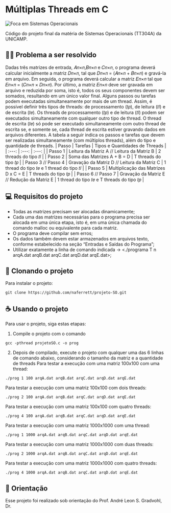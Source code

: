 # Múltiplas Threads em C

<img src="https://github.com/naferrett/projeto-SO/assets/133066462/462589ab-a574-4202-8ceb-d74aba4067cc" alt="Foca em Sistemas Operacionais">

Código do projeto final da matéria de Sistemas Operacionais (TT304A) da UNICAMP.

## 😵‍💫 Problema a ser resolvido 
Dadas três matrizes de entrada, 𝐴𝑛×𝑛,𝐵𝑛×𝑛 e 𝐶𝑛×𝑛, o programa deverá calcular inicialmente a matriz 𝐷𝑛×𝑛, tal que 𝐷𝑛×𝑛 = (𝐴𝑛×𝑛 + 𝐵𝑛×𝑛) e gravá-la em arquivo. Em seguida, o programa deverá calcular a matriz 𝐸𝑛×𝑛 tal que 𝐸𝑛×𝑛 = (𝐶𝑛×𝑛 × 𝐷𝑛×𝑛). Por último, a matriz 𝐸𝑛×𝑛 deve ser gravada em arquivo e reduzida por soma, isto é, todos os seus componentes devem ser somados, resultando em um único valor final.
Alguns passos ou tarefas podem executadas simultaneamente por mais de um thread. Assim, é possível definir três tipos de threads: de processamento (𝑡𝑝), de leitura (𝑡𝑙) e de escrita (𝑡𝑒).
Os threads de processamento (𝑡𝑝) e de leitura (𝑡𝑙) podem ser executados simultaneamente com qualquer outro tipo de thread. O thread de escrita (𝑡𝑒) só pode ser executado simultaneamente com outro thread de escrita se, e somente se, cada thread de escrita estiver gravando dados em arquivos diferentes.
A tabela a seguir indica os passos e tarefas que devem ser realizadas simultaneamente (com múltiplos threads), além do tipo e quantidade de threads.
| Passo | Tarefas | Tipos e Quantidades de Threads |
| :---: | :---: | :---: |
| Passo 1 | Leitura da Matriz A // Leitura da Matriz B | 2 threads do tipo 𝑡𝑙 |
| Passo 2 | Soma das Matrizes A + B = D | T threads do tipo 𝑡𝑝 |
| Passo 3 // Passo 4 | Gravação da Matriz D // Leitura da Matriz C | 1 thread do tipo 𝑡𝑒 e 1 thread do tipo 𝑡𝑙 |
| Passo 5 | Multiplicação das Matrizes D x C = E | T threads do tipo 𝑡𝑝 |
| Passo 6 // Passo 7 | Gravação da Matriz E // Redução da Matriz E | 1 thread do tipo 𝑡𝑒 e T threads do tipo 𝑡𝑝 |

## 💻 Requisitos do projeto

- Todas as matrizes precisam ser alocadas dinamicamente;
- Cada uma das matrizes necessárias para o programa precisa ser alocada em uma única etapa, isto é, em uma única chamada do comando malloc ou equivalente para cada matriz.
- O programa deve compilar sem erros;
- Os dados também devem estar armazenados em arquivos texto, conforme estabelecido na seção “Entradas e Saídas do Programa”;
- Utilizar exatamente a linha de comando indicada -> <./programa T n arqA.dat arqB.dat arqC.dat arqD.dat arqE.dat>;

## 🚀 Clonando o projeto

Para instalar o projeto:

```
git clone https://github.com/naferrett/projeto-SO.git
```

## ☕ Usando o projeto

Para usar o projeto, siga estas etapas:

1. Compile o projeto com o comando
```
gcc -pthread projetoSO.c -o prog
```

2. Depois de compilado, execute o projeto com qualquer uma das 6 linhas de comando abaixo, considerando o tamanho da matriz e a quantidade de threads
Para testar a execução com uma matriz 100x100 com uma thread:
```
./prog 1 100 arqA.dat arqB.dat arqC.dat arqD.dat arqE.dat
```
Para testar a execução com uma matriz 100x100 com dois threads:
```
./prog 2 100 arqA.dat arqB.dat arqC.dat arqD.dat arqE.dat
```
Para testar a execução com uma matriz 100x100 com quatro threads:
```
./prog 4 100 arqA.dat arqB.dat arqC.dat arqD.dat arqE.dat
```
Para testar a execução com uma matriz 1000x1000 com uma thread:
```
./prog 1 1000 arqA.dat arqB.dat arqC.dat arqD.dat arqE.dat
```
Para testar a execução com uma matriz 1000x1000 com duas threads:
```
./prog 2 1000 arqA.dat arqB.dat arqC.dat arqD.dat arqE.dat
```
Para testar a execução com uma matriz 1000x1000 com quatro threads:
```
./prog 4 1000 arqA.dat arqB.dat arqC.dat arqD.dat arqE.dat
```

## 📝 Orientação

Esse projeto foi realizado sob orientação do Prof. André Leon S. Gradvohl, Dr.
